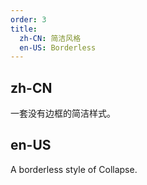 ```yaml
---
order: 3
title:
  zh-CN: 简洁风格
  en-US: Borderless
---
```


## zh-CN

一套没有边框的简洁样式。

## en-US

A borderless style of Collapse.
